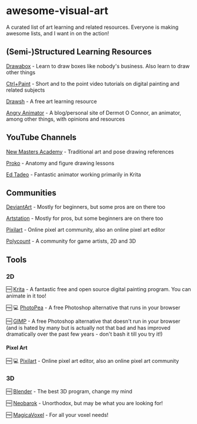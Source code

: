 # awesome-visual-art
A curated list of art learning and related resources. Everyone is making awesome lists, and I want in on the action!

## (Semi-)Structured Learning Resources

[Drawabox](https://drawabox.com/ "A free, exercise based approach to learning the fundamentals of drawing") - Learn to draw boxes like nobody's business. Also learn to draw other things

[Ctrl+Paint](https://www.ctrlpaint.com/) - Short and to the point video tutorials on digital painting and related subjects

[Drawsh](http://www.drawsh.com/) - A free art learning resource

[Angry Animator](https://www.angryanimator.com/word/) - A blog/personal site of Dermot O Connor, an animator, among other things, with opinions and resources

## YouTube Channels

[New Masters Academy](https://www.youtube.com/user/NewMastersAcademy) - Traditional art and pose drawing references

[Proko](https://www.youtube.com/user/ProkoTV) - Anatomy and figure drawing lessons

[Ed Tadeo](https://www.youtube.com/channel/UCOC_wMoswQRn87WtSQ1DH3g) - Fantastic animator working primarily in Krita

## Communities

[DeviantArt](https://www.deviantart.com/) - Mostly for beginners, but some pros are on there too

[Artstation](https://www.artstation.com/) - Mostly for pros, but some beginners are on there too

[Pixilart](https://www.pixilart.com/) - Online pixel art community, also an online pixel art editor

[Polycount](https://polycount.com/) - A community for game artists, 2D and 3D

## Tools
### 2D

:free: [Krita](https://krita.org/en/) - A fantastic free and open source digital painting program. You can animate in it too!
 
:free: :computer: [PhotoPea](https://www.photopea.com/) - A free Photoshop alternative that runs in your browser

:free: [GIMP](https://www.gimp.org/) - A free Photoshop alternative that doesn't run in your browser (and is hated by many but is actually not that bad and has improved dramatically over the past few years - don't bash it till you try it!)

#### Pixel Art

:free: :computer: [Pixilart](https://www.pixilart.com/) - Online pixel art editor, also an online pixel art community 

### 3D

:free: [Blender](https://www.blender.org/) - The best 3D program, change my mind

:free: [Neobarok](http://neobarok.com/) - Unorthodox, but may be what you are looking for!

:free: [MagicaVoxel](http://ephtracy.github.io/) - For all your voxel needs!
